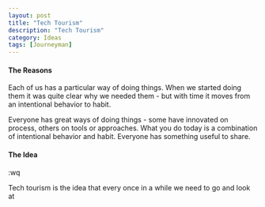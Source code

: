 ```yaml
---
layout: post
title: "Tech Tourism"
description: "Tech Tourism"
category: Ideas
tags: [Journeyman]
---
```


#### The Reasons ####

Each of us has a particular way of doing things. When we started doing them it was quite clear why we needed them - but with time it moves from an intentional behavior to habit.

Everyone has great ways of doing things - some have innovated on process, others on tools or approaches. What you do today is a combination of intentional behavior and habit. Everyone has something useful to share. 

#### The Idea ####
:wq

Tech tourism is the idea that every once in a while we need to go and look at 

